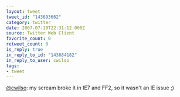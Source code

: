 ```yaml
---
layout: tweet
tweet_id: "143693662"
category: twitter
date: 2007-07-10T22:31:12.000Z
source: Twitter Web Client
favorite_count: 0
retweet_count: 0
is_reply: true
in_reply_to_id: "143684182"
in_reply_to_user: cwilso
tags:
- tweet
---
```


[@cwilso](https://twitter.com/@cwilso): my scream broke it in IE7 and FF2, so it wasn't an IE issue ;)
